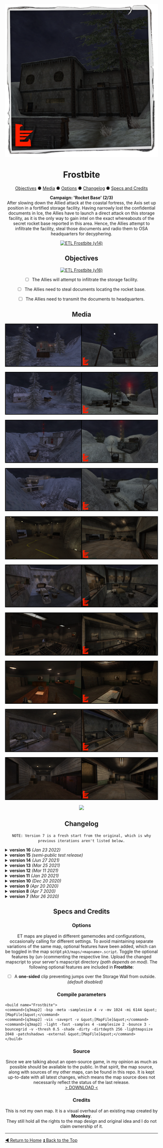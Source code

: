 <div align="center">
 
<a href="https://raw.githubusercontent.com/realkemon/home/master/levelshots/frostbite/frostbite.png"><img src="https://raw.githubusercontent.com/realkemon/home/master/levelshots/frostbite/frostbite.png" width="512"/></a>

# Frostbite
 
<a href="https://github.com/realkemon/home/blob/master/pages/etl_frostbite.md#objectives">Objectives</a> ● <a href="https://github.com/realkemon/home/blob/master/pages/etl_frostbite.md#media">Media</a> ● <a href="https://github.com/realkemon/home/blob/master/pages/etl_frostbite.md#options">Options</a> ● <a href="https://github.com/realkemon/home/blob/master/pages/etl_frostbite.md#changelog">Changelog</a> ● <a href="https://github.com/realkemon/home/blob/master/pages/etl_frostbite.md#specs_and_credits">Specs and Credits</a>
<!-- STORY -->
**Campaign: 'Rocket Base' (2/3)**
 <br>
After slowing down the Allied attack at the coastal fortress, the Axis set up position in a fortified storage facility. Having narrowly lost the confidential documents in Ice, the Allies have to launch a direct attack on this storage facility, as it is the only way to gain intel on the exact whereabouts of the secret rocket base reported in this area. Hence, the Allies attempt to infiltrate the facility, steal those documents and radio them to OSA headquarters for decyphering.
<br>
 
<a href="https://www.moddb.com/mods/etlegacy/addons/etl-frostbite-v14" title="Download ETL Frostbite (v14) - Mod DB" target="_blank"><img src="https://button.moddb.com/download/medium/216195.png" alt="ETL Frostbite (v14)" /></a>
 
## Objectives
 
<a href="https://www.moddb.com/mods/etlegacy/addons/etl-frostbite-v16" title="Download ETL Frostbite (v16) - Mod DB" target="_blank"><img src="https://button.moddb.com/download/medium/227094.png" alt="ETL Frostbite (v16)" /></a>
 
* [ ] The Allies will attempt to infiltrate the storage facility.
* [ ] The Allies need to steal documents locating the rocket base.
* [ ] The Allies need to transmit the documents to headquarters.
 

## Media
<a href="https://raw.githubusercontent.com/realkemon/home/master/levelshots/frostbite/frostbite1.jpg"><img src="https://raw.githubusercontent.com/realkemon/home/master/levelshots/frostbite/frostbite1.jpg"></a>

<a href="https://raw.githubusercontent.com/realkemon/home/master/levelshots/frostbite/frostbite2.jpg"><img src="https://raw.githubusercontent.com/realkemon/home/master/levelshots/frostbite/frostbite2.jpg"></a>

<a href="https://raw.githubusercontent.com/realkemon/home/master/levelshots/frostbite/frostbite3.jpg"><img src="https://raw.githubusercontent.com/realkemon/home/master/levelshots/frostbite/frostbite3.jpg"></a>

<a href="https://raw.githubusercontent.com/realkemon/home/master/levelshots/frostbite/frostbite4.jpg"><img src="https://raw.githubusercontent.com/realkemon/home/master/levelshots/frostbite/frostbite4.jpg"></a>

<a href="https://raw.githubusercontent.com/realkemon/home/master/levelshots/frostbite/frostbite5.jpg"><img src="https://raw.githubusercontent.com/realkemon/home/master/levelshots/frostbite/frostbite5.jpg"></a>

<a href="https://raw.githubusercontent.com/realkemon/home/master/levelshots/frostbite/frostbite6.jpg"><img src="https://raw.githubusercontent.com/realkemon/home/master/levelshots/frostbite/frostbite6.jpg"></a>

<a href="https://raw.githubusercontent.com/realkemon/home/master/levelshots/frostbite/frostbite7.jpg"><img src="https://raw.githubusercontent.com/realkemon/home/master/levelshots/frostbite/frostbite7.jpg"></a>

<a href="https://raw.githubusercontent.com/realkemon/home/master/levelshots/frostbite/frostbite8.jpg"><img src="https://raw.githubusercontent.com/realkemon/home/master/levelshots/frostbite/frostbite8.jpg"></a>

<a href="https://raw.githubusercontent.com/realkemon/home/master/levelshots/frostbite/frostbite9.jpg"><img src="https://raw.githubusercontent.com/realkemon/home/master/levelshots/frostbite/frostbite9.jpg"></a>

<a href="https://raw.githubusercontent.com/realkemon/home/master/levelshots/frostbite/frostbite10.jpg"><img src="https://raw.githubusercontent.com/realkemon/home/master/levelshots/frostbite/frostbite10.jpg"></a>

<a href="https://raw.githubusercontent.com/realkemon/home/master/levelshots/frostbite/frostbite11.jpg"><img src="https://raw.githubusercontent.com/realkemon/home/master/levelshots/frostbite/frostbite11.jpg"></a>

## Changelog
`NOTE: Version 7 is a fresh start from the original, which is why previous iterations aren't listed below.`

 </div>
 
<details>
 <summary><b>version 16</b> <i>(Jan 23 2022)</i></summary>
 
* [x] Changed CP spawns to face the CP instead of stairs. *(Thank you bystry and Aciz for judgement.)*
* [x] Removed versioning from pk3 contents. *(Thank you bystry and Aciz for suggesting.)*
* [x] Adjusted lighting settings for improved performance. *(Thank you Aciz for suggesting.)*
* [x] Adjusted etl_lights.shader to enable remapshader use. *(Thank you Aciz for reporting.)*
</details>

<details>
 <summary><b>version 15</b> <i>(semi-public test release)</i></summary>
 
* [x] Adjusted height of railings in Allied CP room to allow jump onto the CP again. *(Thank you ohnoes for reporting.)*
* [x] Added second bunk bed and adjusted position to match original, to allow hiding again. *(Thank you zenixje for reporting.)*
* [x] Adjusted terrain at big crate near transmitter to allow TJing onto the crate again. *(Thank you WuT for reporting.)*
* [x] Removed backboard of rear truck in lower garage to allow hiding there again. *(Thank you uYop for reporting.)*
* [x] Removed gap in stacked boxes on balcony at middle courtyard. *(Thank you Aciz for reporting.)*
</details>

<details>
 <summary><b>version 14</b> <i>(Jun 27 2021)</i></summary>
 
* [x] Fixed command map icons not having shaders making them appear outside of compass. *(Thank you spyhawk for reporting)*
* [x] Adjusted position of inner courtyard truck. *(TJ from hood of truck still possible)*
* [x] Changed back cover on tunnel truck from green to grey to match rest of truck.
* [x] Fixed CP sounds playing in second round after `/map_restart`.
* [x] Removed Allied CP spawns `startactive` spawnflag. Changed `setstate invisible` to `alertentity` functionality to prevent spawn glitch after `/map_restart`.
* [x] Change from `Axial Projection` to `Brush Primitives` to enable better texture alignment/projection options.
* [x] Adjusted various texture alignments.
* [x] Fixed caulked surfaces visible to the player at shelf in Allied spawn.
* [x] Changed bark texture of dead trees from temperate to winter.
* [x] Fixed invalid shader on rear faces of terrain brushes near transmitter.
* [x] Fixed incorrect use of skyshader at backside of two random brushes.
* [x] Added unique `id`s for spawn slots to prepare [this](https://github.com/etlegacy/etlegacy/issues/1641) feature.
* [x] Increased spawn slot count in garage to 32.
* [x] Fixed glass shader on trucks.
</details>
 
 
<details>
 <summary><b>version 13</b> <i>(Mar 25 2021)</i></summary>
 
* [x] Fixed fully caulked terrain brushes. *(Thank you woju and spyhawk for reporting)*
* [x] Fixed missing tree shader. *(Thank you woju and spyhawk for reporting)*
</details>


<details>
 <summary><b>version 12</b> <i>(Mar 11 2021)</i></summary>
 
* [x] Moved flying lamp models to be attached to girder in Axis garage. *(Thank you Aciz for reporting)*
* [x] Adjusted player collision on cliff near transmitter to prevent glitching on the roof. *(Thank you Aciz for reporting)*
* [x] Improved lighting in balcony hallway at inner courtyard.
* [x] Fixed player collision on the Axis CP. *(Thank you Aciz for reporting)*
* [x] Adjusted shader for winter trees to prevent overwriting default shaders on other maps. *(Thank you Aciz for reporting)*
</details>

<details>
 <summary><b>version 11</b> <i>(Jan 20 2021)</i></summary>
 
* [x] Adjusted lighting to increase performance.
* [x] Converted smaller brushwork to .ase models to reduce lightmap data and improve performance.
* [x] Increased supported playercount from 20vs20 to 32vs32.
* [x] Reduced volume of wind sounds to reduce distractions.
* [x] Further improved player collision at railings and doorways. *(Thank you Aciz for reporting.)*
* [x] Changed clips for barrels and couches for proper hit- and footstep sounds. *(Thank you Aciz for reporting.)*
* [x] Reduced weird shadows from the ceiling lamps in the office area. *(Thank you Aciz for reporting.)*
* [x] Fixed missing shader for bush model. *(Thank you Aciz for reporting.)*
* [x] Reverted collision on stairs down to garage to reenable a TJ. This also reintroduces bobbing effect. *(Thank you Aciz for reporting.)*
</details>

<details>
 <summary><b>version 10</b> <i>(Dec 20 2020)</i></summary>
 
* [x] Changed catwalk in warehouse from clip to clip missile. It is now permeable for weapons except grenades, rockets, etc.
* [x] Moved vent opening near Service Door for better alignment with surrounding textures. *(Thank you Aciz for reporting.)*
* [x] Adjusted terrain shader on snow patches in inner courtyard for proper snow behaviour. *(Thank you Aciz for reporting.)*
* [x] Improved player collision to simplify movement. (e.g. doorways and railings) *(Thank you Aciz for reporting.)*
* [x] Reverted clip brushes for truck in inner courtyard back to original to re-enable a trickjump. *(Thank you Kimi for reporting.)*
* [x] Adjusted terrain brushes near Storage Wall to re-enable a trickjump. *(Thank you Bystry for reporting.)*
* [x] Remove spotlight style from most light sources inside the facility. *(Thank you hatcher for reporting.)*
* [x] Changed floodlight colour to uniform white. *(Thank you Aciz for reporting.)*
</details>

<details>
 <summary><b>version 9</b> <i>(Apr 20 2020)</i></summary>
 
* [x] Removed rogue clip at office entrance.
* [x] Changed catwalk in warehouse from clipweapon to clip. It is now permeable for weapons. *(Thank you to ryven for reporting.)*
* [x] Simplified collision of machines at Service Door. *(Thank you to ryven for reporting.)*
* [x] Improved player collision for various shelves, pipes and doorways. *(Thank you to Aciz and Bystry for reporting.)*
* [x] Fixed one alarm speaker not being named correctly.
* [x] Added a trickjump coming from warehouse, jumping onto box, onto truck into green passage. Disabled by default. Can be activated through mapscript. (deactivate line: setstate courtyard_TJ_box invisible)
* [x] Removed collision of blackboards.
* [x] Increased amount of shared assets with other ET: Legacy overhauls to decrease filesize once they are shipped together.
* [x] Changed interior lighting to be a bit warmer in colour. *(Thank you to spyhawk for reporting.)*
</details>

<details>
 <summary><b>version 8</b> <i>(Apr 7 2020)</i></summary>
 
* [x] Fixed crash on timelimit hit, due to unassigned Axis intermission camera. *(Thank you to Bystry and Kate for reporting.)*
* [x] Improved clips for various stairs to prevent bobbing effect.
* [x] Removed collision from cables/ropes at wooden stack outside the Main Entrance.
* [x] Clipped window at Main Entrance. *(Thank you to ryven for reporting.)*
* [x] Deepened the niche at Axis spawn with broken cabinet to have same size as original ‘Frostbite, by Moonkey’. *(Thank you to ryven for reporting.)*
* [x] Added working cabinets to niche mentioned above that server admins can enable with map script. *(Was also in original Frostbite for LMS; disabled by default.)*
* [x] Added detail to empty walled-off areas. *(Thank you to ryven for reporting.)*
* [x] Added sky portal.
* [x] Changed dynamic Storage Wall lights to re-use existing shaders.
</details>

<details>
 <summary><b>version 7</b> <i>(Mar 26 2020)</i></summary>
 
* [x] The player is now able to stop and revert Storage Wall movement by activating the button again.
* [x] Alarm now also sounds when the Service Door has been dynamited before the Storage Wall and Main Entrance.
* [x] Structural mesh and VIS blocking has been improved.
* [x] Simplified shoutcaster movement by allowing spectators to go through terrain clips.
* [x] Lighting has been adapted to better suit a night-time setting.
* [x] Collision has been improved for railings made out of patches.
* [x] Different routes inside the facility have received different colour coded trims at the bunker walls to simplify call-outs to teammates.
* [x] Banners have been removed and replaced with the Rocket Base decal from RTCW for narrative purposes.
</details>

<div align="center">
 
## Specs and Credits

### Options
 
ET maps are played in different gamemodes and configurations, occasionally calling for different settings. To avoid maintaining separate variations of the same map, optional features have been added, which can be toggled in the map script `pk3/maps/<mapname>.script`. Toggle the optional features by (un-)commenting the respective line. Upload the changed mapscript to your server's mapscript directory *(path depends on mod)*. The following optional features are included in **Frostbite**:
* [ ] A **one-sided** clip preventing jumps over the Storage Wall from outside. *(default disabled)*
 
### Compile parameters

</div>

```
<build name="Frostbite">
<command>[q3map2] -bsp -meta -samplesize 4 -v -mv 1024 -mi 6144 &quot;[MapFile]&quot;</command>
<command>[q3map2] -vis -saveprt -v &quot;[MapFile]&quot;</command>
<command>[q3map2] -light -fast -samples 4 -samplesize 2 -bounce 3 -bouncegrid -v -thresh 0.5 -shade -dirty -dirtdepth 256 -lightmapsize 2048 -patchshadows -external &quot;[MapFile]&quot;</command>
</build>
```

<div align="center">
 
### Source
Since we are talking about an open-source game, in my opinion as much as possible should be available to the public. In that spirit, the map source, along with sources of my other maps, can be found in this repo. It is kept up-to-date with all latest changes, which means the map source does not necessarily reflect the status of the last release.
<br>
<a href="https://github.com/realkemon/home/tree/master/maps">> DOWNLOAD <</a>
 
### Credits
This is not my own map. It is a visual overhaul of an existing map created by **Moonkey**.
<br>
They still hold all the rights to the map design and original idea and I do not claim ownership of it.

</div>

----
[:arrow_backward: Return to Home](https://github.com/realkemon/home/blob/master/README.md) [:arrow_double_up: Back to the Top](https://github.com/realkemon/home/blob/master/pages/etl_frostbite.md)
